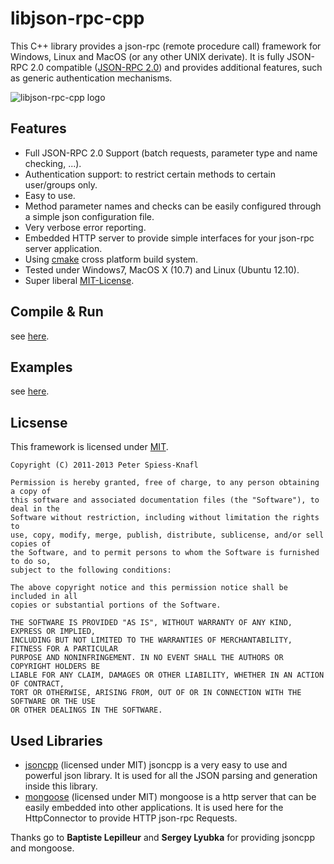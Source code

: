 libjson-rpc-cpp
===============

This C++ library provides a json-rpc (remote procedure call) framework for Windows, Linux and MacOS (or any other UNIX derivate).
It is fully JSON-RPC 2.0 compatible ([JSON-RPC 2.0](http://www.jsonrpc.org/specification)) and provides additional features, such as generic authentication mechanisms.

![libjson-rpc-cpp logo](https://github.com/cinemast/libjson-rpc-cpp/blob/master/artwork/logo.png?raw=true)

Features
---------
- Full JSON-RPC 2.0 Support (batch requests, parameter type and name checking, ...).
- Authentication support: to restrict certain methods to certain user/groups only.
- Easy to use.
- Method parameter names and checks can be easily configured through a simple json configuration file.
- Very verbose error reporting.
- Embedded HTTP server to provide simple interfaces for your json-rpc server application.
- Using [cmake](http://www.cmake.org) cross platform build system.
- Tested under Windows7, MacOS X (10.7) and Linux (Ubuntu 12.10).
- Super liberal [MIT-License](http://en.wikipedia.org/wiki/MIT_License). 
 
Compile & Run
-------------
see [here](https://github.com/cinemast/libjson-rpc-cpp/wiki/Compile-&-Run).


Examples
--------
see [here](https://github.com/cinemast/libjson-rpc-cpp/wiki/Examples).

Licsense
--------

This framework is licensed under [MIT](http://en.wikipedia.org/wiki/MIT_License).

```
Copyright (C) 2011-2013 Peter Spiess-Knafl

Permission is hereby granted, free of charge, to any person obtaining a copy of 
this software and associated documentation files (the "Software"), to deal in the 
Software without restriction, including without limitation the rights to 
use, copy, modify, merge, publish, distribute, sublicense, and/or sell copies of 
the Software, and to permit persons to whom the Software is furnished to do so, 
subject to the following conditions:

The above copyright notice and this permission notice shall be included in all 
copies or substantial portions of the Software.

THE SOFTWARE IS PROVIDED "AS IS", WITHOUT WARRANTY OF ANY KIND, EXPRESS OR IMPLIED, 
INCLUDING BUT NOT LIMITED TO THE WARRANTIES OF MERCHANTABILITY, FITNESS FOR A PARTICULAR 
PURPOSE AND NONINFRINGEMENT. IN NO EVENT SHALL THE AUTHORS OR COPYRIGHT HOLDERS BE 
LIABLE FOR ANY CLAIM, DAMAGES OR OTHER LIABILITY, WHETHER IN AN ACTION OF CONTRACT, 
TORT OR OTHERWISE, ARISING FROM, OUT OF OR IN CONNECTION WITH THE SOFTWARE OR THE USE 
OR OTHER DEALINGS IN THE SOFTWARE.
```

Used Libraries
---------------

- [jsoncpp](http://jsoncpp.sourceforge.net) (licensed under MIT)
jsoncpp is a very easy to use and powerful json library. 
It is used for all the JSON parsing and generation inside this library.
- [mongoose](https://github.com/valenok/mongoose) (licensed under MIT)
mongoose is a http server that can be easily embedded into other applications. 
It is used here for the HttpConnector to provide HTTP json-rpc Requests.

Thanks go to **Baptiste Lepilleur** and **Sergey Lyubka** for providing jsoncpp and mongoose.
